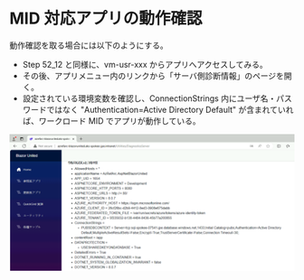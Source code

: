 # MID 対応アプリの動作確認

動作確認を取る場合には以下のようにする。

- Step 52_12 と同様に、vm-usr-xxx からアプリへアクセスしてみる。
- その後、アプリメニュー内のリンクから「サーバ側診断情報」のページを開く。
- 設定されている環境変数を確認し、ConnectionStrings 内にユーザ名・パスワードではなく "Authentication=Active Directory Default" が含まれていれば、ワークロード MID でアプリが動作している。

![picture 0](./images/03cda687144bfb35ad4f797102324cfa2610599d8feeae43d01ce80bea841283.png)  
